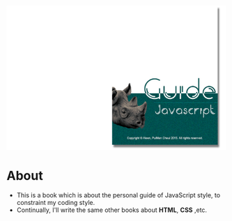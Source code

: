 <img src="./cover_read.jpg">

# About
- This is a book which is about the personal guide of JavaScript style, to constraint my coding style.
- Continually, I'll write the same other books about **HTML**, **CSS** ,etc.
